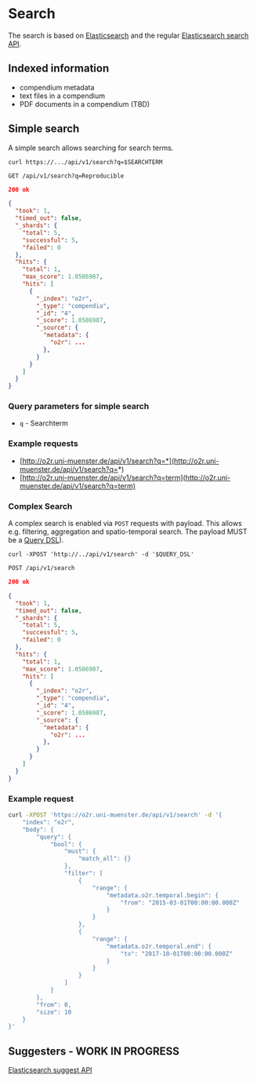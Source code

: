 # Search

The search is based on [Elasticsearch](https://www.elastic.co/) and the regular [Elasticsearch search API](https://www.elastic.co/guide/en/elasticsearch/reference/current/search.html).

## Indexed information

- compendium metadata
- text files in a compendium
- PDF documents in a compendium (TBD)

## Simple search

A simple search allows searching for search terms.

`curl https://.../api/v1/search?q=$SEARCHTERM`

`GET /api/v1/search?q=Reproducible`

```json
200 ok

{
  "took": 1,
  "timed_out": false,
  "_shards": {
    "total": 5,
    "successful": 5,
    "failed": 0
  },
  "hits": {
    "total": 1,
    "max_score": 1.0586987,
    "hits": [
      {
        "_index": "o2r",
        "_type": "compendia",
        "_id": "4",
        "_score": 1.0586987,
        "_source": {
          "metadata": {
            "o2r": ...
          },
        }
      }
    ]
  }
}
```

### Query parameters for simple search

- `q` - Searchterm

### Example requests

- [http://o2r.uni-muenster.de/api/v1/search?q=*](http://o2r.uni-muenster.de/api/v1/search?q=*)
- [http://o2r.uni-muenster.de/api/v1/search?q=term](http://o2r.uni-muenster.de/api/v1/search?q=term)

### Complex Search

A complex search is enabled via `POST` requests with payload. This allows e.g. filtering, aggregation and spatio-temporal search. The payload MUST be a [Query DSL](https://www.elastic.co/guide/en/elasticsearch/reference/current/query-dsl.html)).

`curl -XPOST 'http://../api/v1/search' -d '$QUERY_DSL'`

`POST /api/v1/search`

```json
200 ok

{
  "took": 1,
  "timed_out": false,
  "_shards": {
    "total": 5,
    "successful": 5,
    "failed": 0
  },
  "hits": {
    "total": 1,
    "max_score": 1.0586987,
    "hits": [
      {
        "_index": "o2r",
        "_type": "compendia",
        "_id": "4",
        "_score": 1.0586987,
        "_source": {
          "metadata": {
            "o2r": ...
          },
        }
      }
    ]
  }
}
```

### Example request

```bash
curl -XPOST 'https://o2r.uni-muenster.de/api/v1/search' -d '{
    "index": "o2r",
    "body": {
        "query": {
            "bool": {
                "must": {
                    "match_all": {}
                },
                "filter": [
                    {
                        "range": {
                            "metadata.o2r.temporal.begin": {
                                "from": "2015-03-01T00:00:00.000Z"
                            }
                        }
                    },
                    {
                        "range": {
                            "metadata.o2r.temporal.end": {
                                "to": "2017-10-01T00:00:00.000Z"
                            }
                        }
                    }
                ]
            }
        },
        "from": 0,
        "size": 10
    }
}'
```

## Suggesters - WORK IN PROGRESS

[Elasticsearch suggest API](https://www.elastic.co/guide/en/elasticsearch/reference/current/search-suggesters.html) 